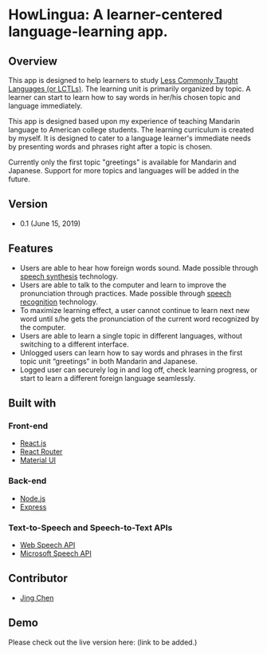 # HowLingua: A learner-centered language-learning app.  

## Overview
This app is designed to help learners to study [Less Commonly Taught Languages (or LCTLs)](https://en.wikipedia.org/wiki/Less_Commonly_Taught_Languages). The learning unit is primarily organized by topic. A learner can start to learn how to say words in her/his chosen topic and language immediately. 

This app is designed based upon my experience of teaching Mandarin language to American college students. The learning curriculum is created by myself. It is designed to cater to a language learner's immediate needs by presenting words and phrases right after a topic is chosen. 

Currently only the first topic "greetings" is available for Mandarin and Japanese. Support for more topics and languages will be added in the future.

## Version
- 0.1 (June 15, 2019)

## Features
- Users are able to hear how foreign words sound. Made possible through [speech synthesis](https://en.wikipedia.org/wiki/Speech_synthesis) technology.
- Users are able to talk to the computer and learn to improve the pronunciation through practices. Made possible through [speech recognition](https://en.wikipedia.org/wiki/Speech_recognition) technology.
- To maximize learning effect, a user cannot continue to learn next new word until s/he gets the pronunciation of the current word recognized by the computer.
- Users are able to learn a single topic in different languages, without switching to a different interface.
- Unlogged users can learn how to say words and phrases in the first topic unit “greetings” in both Mandarin and Japanese.
- Logged user can securely log in and log off, check learning progress, or start to learn a different foreign language  seamlessly.

## Built with
 
### Front-end
- [React.js](https://reactjs.org/) 
- [React Router](https://reacttraining.com/react-router/)
- [Material UI](https://material-ui.com)

### Back-end
- [Node.js](https://nodejs.org/en/)
- [Express](https://expressjs.com/)

### Text-to-Speech and Speech-to-Text APIs
- [Web Speech API](https://developer.mozilla.org/en-US/docs/Web/API/Web_Speech_API)
- [Microsoft Speech API](https://azure.microsoft.com/en-us/services/cognitive-services/directory/speech/)

## Contributor
- [Jing Chen](https://github.com/jcjc2019)

## Demo
Please check out the live version here: (link to be added.)


